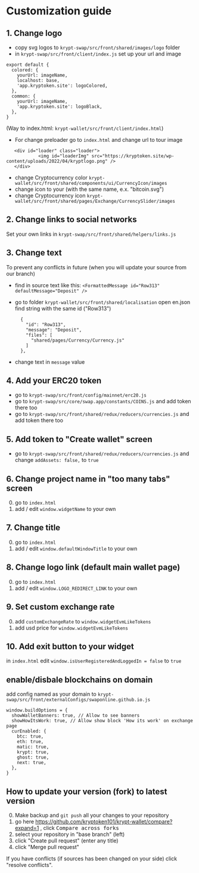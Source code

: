 # Customization guide

## 1. Change logo

- copy svg logos to `krypt-swap/src/front/shared/images/logo` folder
- in `krypt-swap/src/front/client/index.js` set up your url and image

```
export default {
  colored: {
    yourUrl: imageName,
    localhost: base,
    'app.kryptoken.site': logoColored,
  },
  common: {
    yourUrl: imageName,
    'app.kryptoken.site': logoBlack,
  },
}
```

(Way to index.html: `krypt-wallet/src/front/client/index.html`)

- For change preloader go to `index.html` and change url to tour image

```
   <div id="loader" class="loader">
            <img id="loaderImg" src="https://kryptoken.site/wp-content/uploads/2022/04/kryptlogo.png" />
   </div>
```

- change Cryptocurrency color `krypt-wallet/src/front/shared/components/ui/CurrencyIcon/images`
- change icon to your (with the same name, e.x. "bitcoin.svg")
- change Cryptocurrency icon `krypt-wallet/src/front/shared/pages/Exchange/CurrencySlider/images`


## 2. Change links to social networks

Set your own links in `krypt-swap/src/front/shared/helpers/links.js`


## 3. Change text

To prevent any conflicts in future (when you will update your source from our branch)

- find in source text like this:
  `<FormattedMessage id="Row313" defaultMessage="Deposit" /> `

- go to folder `krypt-wallet/src/front/shared/localisation`
  open en.json
  find string with the same id ("Row313")

  ```
    {
      "id": "Row313",
      "message": "Deposit",
      "files": [
        "shared/pages/Currency/Currency.js"
      ]
    },
  ```

- change text in `message` value


## 4. Add your ERC20 token

- go to `krypt-swap/src/front/config/mainnet/erc20.js`
- go to `krypt-swap/src/core/swap.app/constants/COINS.js` and add token there too
- go to `krypt-swap/src/front/shared/redux/reducers/currencies.js` and add token there too


## 5. Add token to "Create wallet" screen

- go to `krypt-swap/src/front/shared/redux/reducers/currencies.js` and change `addAssets: false,` to `true`


## 6. Change project name in "too many tabs" screen

0. go to `index.html`
1. add / edit `window.widgetName` to your own


## 7. Change title

0. go to `index.html`
1. add / edit `window.defaultWindowTitle` to your own


## 8. Change logo link (default main wallet page)

0. go to `index.html`
1. add / edit `window.LOGO_REDIRECT_LINK` to your own


## 9. Set custom exchange rate

0. add `customExchangeRate` to `window.widgetEvmLikeTokens`
1. add usd price for `window.widgetEvmLikeTokens`


## 10. Add exit button to your widget

in `index.html` edit `window.isUserRegisteredAndLoggedIn = false` to `true`


## enable/disbale blockchains on domain

add config named as your domain to `krypt-swap/src/front/externalConfigs/swaponline.github.io.js`

```
window.buildOptions = {
  showWalletBanners: true, // Allow to see banners
  showHowItsWork: true, // Allow show block 'How its work' on exchange page
  curEnabled: {
    btc: true,
    eth: true,
    matic: true,
    krypt: true,
    ghost: true,
    next: true,
  },
}
```


## How to update your version (fork) to latest version

0. Make backup and `git push` all your changes to your repository
1. go here https://github.com/kryptoken101/krypt-wallet/compare?expand=1 , click <kbd>Compare across forks</kbd>
2. select your repository in "base branch" (left)
3. click "Create pull request" (enter any title)
4. click "Merge pull request"

If you have conflicts (if sources has been changed on your side) click "resolve conflicts".
